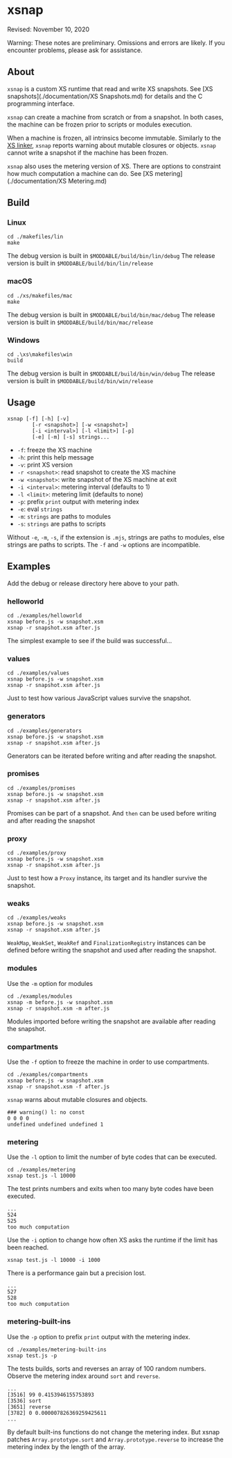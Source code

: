 # xsnap
Revised: November 10, 2020

Warning: These notes are preliminary. Omissions and errors are likely. If you encounter problems, please ask for assistance.

## About

`xsnap` is a custom XS runtime that read and write XS snapshots. See [XS snapshots](./documentation/XS Snapshots.md) for details and the C programming interface.

`xsnap` can create a machine from scratch or from a snapshot. In both cases, the machine can be frozen prior to scripts or modules execution.

When a machine is frozen, all intrinsics become immutable. Similarly to the [XS linker](https://github.com/Moddable-OpenSource/moddable/blob/public/documentation/xs/XS%20linker%20warnings.md), `xsnap` reports warning about mutable closures or objects.
`xsnap` cannot write a snapshot if the machine has been frozen.

`xsnap` also uses the metering version of XS. There are options to constraint how much computation a machine can do. See [XS metering](./documentation/XS Metering.md)

## Build

### Linux 

	cd ./makefiles/lin
	make

The debug version is built in `$MODDABLE/build/bin/lin/debug`
The release version is built in `$MODDABLE/build/bin/lin/release `

### macOS 

	cd ./xs/makefiles/mac
	make
	
The debug version is built in `$MODDABLE/build/bin/mac/debug`
The release version is built in `$MODDABLE/build/bin/mac/release `
	
### Windows 

	cd .\xs\makefiles\win
	build
	
The debug version is built in `$MODDABLE/build/bin/win/debug`
The release version is built in `$MODDABLE/build/bin/win/release `

## Usage

	xsnap [-f] [-h] [-v]
			[-r <snapshot>] [-w <snapshot>] 
			[-i <interval>] [-l <limit>] [-p]
			[-e] [-m] [-s] strings...

- `-f`: freeze the XS machine
- `-h`: print this help message
- `-v`: print XS version
- `-r <snapshot>`: read snapshot to create the XS machine 
- `-w <snapshot>`: write snapshot of the XS machine at exit
- `-i <interval>`: metering interval (defaults to 1) 
- `-l <limit>`: metering limit (defaults to none) 
- `-p`: prefix `print` output with metering index
- `-e`: eval `strings`
- `-m`: `strings` are paths to modules
- `-s`: `strings` are paths to scripts

Without `-e`, `-m`, `-s`, if the extension is `.mjs`, strings are paths to modules, else strings are paths to scripts. The `-f` and `-w` options are incompatible.

## Examples

Add the debug or release directory here above to your path. 

### helloworld

	cd ./examples/helloworld
	xsnap before.js -w snapshot.xsm
	xsnap -r snapshot.xsm after.js
	
The simplest example to see if the build was successful...

### values

	cd ./examples/values
	xsnap before.js -w snapshot.xsm
	xsnap -r snapshot.xsm after.js

Just to test how various JavaScript values survive the snapshot.
	
### generators

	cd ./examples/generators
	xsnap before.js -w snapshot.xsm
	xsnap -r snapshot.xsm after.js

Generators can be iterated before writing and after reading the snapshot.

### promises

	cd ./examples/promises
	xsnap before.js -w snapshot.xsm
	xsnap -r snapshot.xsm after.js

Promises can be part of a snapshot. And `then` can be used before writing and after reading the snapshot

### proxy

	cd ./examples/proxy
	xsnap before.js -w snapshot.xsm
	xsnap -r snapshot.xsm after.js

Just to test how a `Proxy` instance, its target and its handler survive the snapshot.

### weaks

	cd ./examples/weaks
	xsnap before.js -w snapshot.xsm
	xsnap -r snapshot.xsm after.js

`WeakMap`, `WeakSet`, `WeakRef` and `FinalizationRegistry` instances can be defined before writing the snapshot and used after reading the snapshot.

### modules

Use the `-m` option for modules 

	cd ./examples/modules
	xsnap -m before.js -w snapshot.xsm
	xsnap -r snapshot.xsm -m after.js

Modules imported before writing the snapshot are available after reading the snapshot.

### compartments

Use the `-f` option to freeze the machine in order to use compartments. 

	cd ./examples/compartments
	xsnap before.js -w snapshot.xsm
	xsnap -r snapshot.xsm -f after.js

`xsnap` warns about mutable closures and objects.

	### warning() l: no const
	0 0 0 0
	undefined undefined undefined 1

### metering

Use the `-l` option to limit the number of byte codes that can be executed. 

	cd ./examples/metering
	xsnap test.js -l 10000
	
The test prints numbers and exits when too many byte codes have been executed.

	...
	524
	525
	too much computation

Use the `-i` option to change how often XS asks the runtime if the limit has been reached.

	xsnap test.js -l 10000 -i 1000

There is a performance gain but a precision lost.

	...
	527
	528
	too much computation

### metering-built-ins

Use the `-p` option to prefix `print` output with the metering index. 

	cd ./examples/metering-built-ins
	xsnap test.js -p

The tests builds, sorts and reverses an array of 100 random numbers. Observe the metering index around `sort` and `reverse`.

	...
	[3516] 99 0.4153946155753893
	[3536] sort
	[3651] reverse
	[3782] 0 0.000007826369259425611
	...

By default built-ins functions do not change the metering index. But xsnap patches `Array.prototype.sort` and `Array.prototype.reverse` to increase the metering index by the length of the array.

